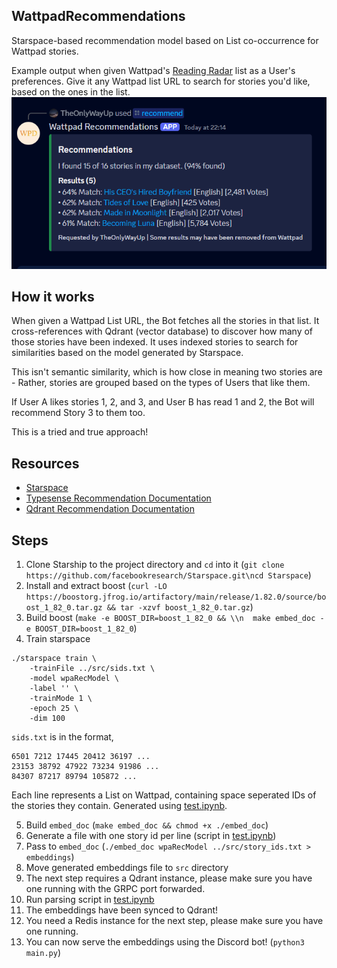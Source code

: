 WattpadRecommendations
---
Starspace-based recommendation model based on List co-occurrence for Wattpad stories.

Example output when given Wattpad's [Reading Radar](https://www.wattpad.com/featured/551324301) list as a User's preferences. Give it any Wattpad list URL to search for stories you'd like, based on the ones in the list.
![](./images/demo.png)

## How it works
When given a Wattpad List URL, the Bot fetches all the stories in that list. It cross-references with Qdrant (vector database) to discover how many of those stories have been indexed. It uses indexed stories to search for similarities based on the model generated by Starspace.

This isn't semantic similarity, which is how close in meaning two stories are - Rather, stories are grouped based on the types of Users that like them.

If User A likes stories 1, 2, and 3, and User B has read 1 and 2, the Bot will recommend Story 3 to them too.

This is a tried and true approach!


## Resources
- [Starspace](https://ai.meta.com/tools/starspace/)
- [Typesense Recommendation Documentation](https://typesense.org/docs/guide/recommendations.html#step-3-train-starspace-model)
- [Qdrant Recommendation Documentation](https://qdrant.tech/documentation/concepts/explore/#recommendation-api)

## Steps
1. Clone Starship to the project directory and `cd` into it (`git clone https://github.com/facebookresearch/Starspace.git\ncd Starspace`)
2. Install and extract boost (`curl -LO https://boostorg.jfrog.io/artifactory/main/release/1.82.0/source/boost_1_82_0.tar.gz && tar -xzvf boost_1_82_0.tar.gz`)
3. Build boost (`make -e BOOST_DIR=boost_1_82_0 && \\n  make embed_doc -e BOOST_DIR=boost_1_82_0`)
4. Train starspace
```
./starspace train \
    -trainFile ../src/sids.txt \
    -model wpaRecModel \
    -label '' \
    -trainMode 1 \
    -epoch 25 \
    -dim 100
```

`sids.txt` is in the format,
```
6501 7212 17445 20412 36197 ...
23153 38792 47922 73234 91986 ...
84307 87217 89794 105872 ...
```

Each line represents a List on Wattpad, containing space seperated IDs of the stories they contain. Generated using [test.ipynb](./src/test.ipynb).

5. Build `embed_doc` (`make embed_doc && chmod +x ./embed_doc`)
6. Generate a file with one story id per line (script in [test.ipynb](./src/test.ipynb))
7. Pass to `embed_doc` (`./embed_doc wpaRecModel ../src/story_ids.txt > embeddings`)
8. Move generated embeddings file to `src` directory
9. The next step requires a Qdrant instance, please make sure you have one running with the GRPC port forwarded.
10. Run parsing script in [test.ipynb](./src/test.ipynb)
11. The embeddings have been synced to Qdrant!
12. You need a Redis instance for the next step, please make sure you have one running.
13. You can now serve the embeddings using the Discord bot! (`python3 main.py`)

